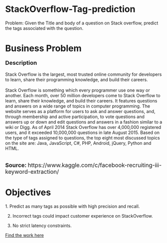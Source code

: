 # StackOverflow-Tag-prediction
Problem: Given the Title and body of a question on Stack overflow, predict the tags associated with the question.

<h1>Business Problem </h1>
<p style='font-size:18px'><b> Description </b></p>
<p>
Stack Overflow is the largest, most trusted online community for developers to learn, share their programming knowledge, and build their careers.<br />
<br />
Stack Overflow is something which every programmer use one way or another. Each month, over 50 million developers come to Stack Overflow to learn, share their knowledge, and build their careers. It features questions and answers on a wide range of topics in computer programming. The website serves as a platform for users to ask and answer questions, and, through membership and active participation, to vote questions and answers up or down and edit questions and answers in a fashion similar to a wiki or Digg. As of April 2014 Stack Overflow has over 4,000,000 registered users, and it exceeded 10,000,000 questions in late August 2015. Based on the type of tags assigned to questions, the top eight most discussed topics on the site are: Java, JavaScript, C#, PHP, Android, jQuery, Python and HTML.<br />
<br />
</p>

<p style='font-size:18px'><b> Source:  </b> https://www.kaggle.com/c/facebook-recruiting-iii-keyword-extraction/</p>

<h1> Objectives </h1>
1. Predict as many tags as possible with high precision and recall.

2. Incorrect tags could impact customer experience on StackOverflow.

3. No strict latency constraints.
  
[Find the work here](https://nbviewer.jupyter.org/github/chauhanakash23/StackOverflow-Tag-prediction/blob/master/SO_Tag_Predictor.ipynb)  
  
